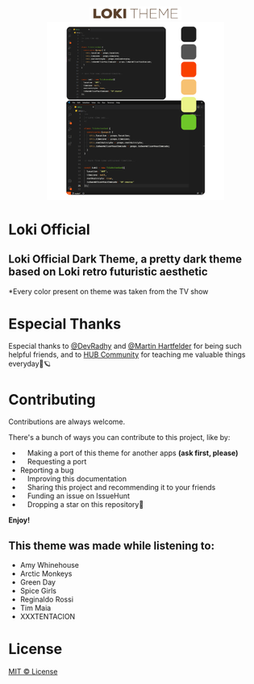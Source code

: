 <p align="center">
    <img alt="Loki Theme" src="images/typo-main-screen.png"  width=36%/>
    <img alt="Loki Theme Palette" src="images/palette-theme.png"  width=70%/>
</p>


# Loki Official
## Loki Official Dark Theme, a pretty dark theme based on Loki retro futuristic aesthetic


*Every color present on theme was taken from the TV show


# Especial Thanks

Especial thanks to [@DevRadhy](https://www.github.com/devradhy) and [@Martin Hartfelder](https://github.com/TheMartinfer22) for being such helpful friends, and to [HUB Community](https://www.ahub.tech/discord) for teaching me valuable things everyday🧡🪐

# Contributing
Contributions are always welcome.

There's a bunch of ways you can contribute to this project, like by:
-   Making a port of this theme for another apps **(ask first, please)**
-   Requesting a port
-   Reporting a bug
-  Improving this documentation
-  Sharing this project and recommending it to your friends
-  Funding an issue on IssueHunt
-  Dropping a star on this repository🧡

**Enjoy!**

## This theme was made while listening to:
- Amy Whinehouse
- Arctic Monkeys
- Green Day
- Spice Girls
- Reginaldo Rossi
- Tim Maia
- XXXTENTACION

# License
[MIT © License](https://github.com/seufernandez/loki-theme/blob/master/LICENSE.txt)

